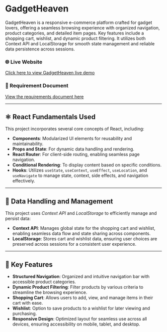 # GadgetHeaven

GadgetHeaven is a responsive e-commerce platform crafted for gadget lovers, offering a seamless browsing experience with organized navigation, product categories, and detailed item pages. Key features include a shopping cart, wishlist, and dynamic product filtering. It utilizes both Context API and LocalStorage for smooth state management and reliable data persistence across sessions.

### 🌐 Live Website
[Click here to view GadgetHeaven live demo](https://gadget-heaven-fahim.netlify.app/)

### 📄 Requirement Document
[View the requirements document here](https://github.com/ProgrammingHero1/B10-A8-gadget-heaven/blob/main/Batch-10_Assignment-08.pdf)

---

## ⚛️ React Fundamentals Used
This project incorporates several core concepts of React, including:
- **Components**: Modularized UI elements for reusability and maintainability.
- **Props and State**: For dynamic data handling and rendering.
- **React Router**: For client-side routing, enabling seamless page navigation.
- **Conditional Rendering**: To display content based on specific conditions.
- **Hooks**: Utilizes `useState`, `useContext`, `useEffect`, `useLocation`, and `useNavigate` to manage state, context, side effects, and navigation effectively.

---

## 💾 Data Handling and Management
This project uses *Context API* and *LocalStorage* to efficiently manage and persist data:

- **Context API**: Manages global state for the shopping cart and wishlist, enabling seamless data flow and state sharing across components.
- **LocalStorage**: Stores cart and wishlist data, ensuring user choices are preserved across sessions for a consistent user experience.

---

## 🌟 Key Features
- **Structured Navigation**: Organized and intuitive navigation bar with accessible product categories.
- **Dynamic Product Filtering**: Filter products by various criteria to streamline the browsing experience.
- **Shopping Cart**: Allows users to add, view, and manage items in their cart with ease.
- **Wishlist**: Option to save products to a wishlist for later viewing and purchasing.
- **Responsive Design**: Optimized layout for seamless use across all devices, ensuring accessibility on mobile, tablet, and desktop.
